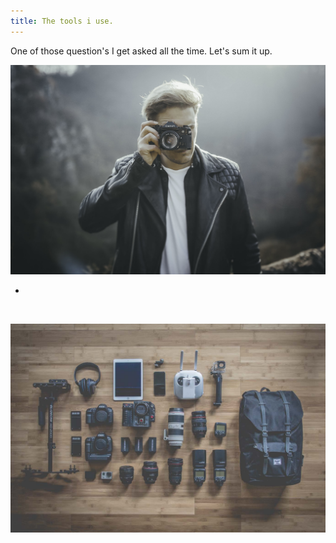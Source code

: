 ```yaml
---
title: The tools i use.
---
```



One of those question's I get asked all the time. Let's sum it up.&nbsp;

![](/uploads/versions/0h3a6324---x----2048-1365x---.jpg)

* &nbsp;

&nbsp;

![Gear](/uploads/gear.png)